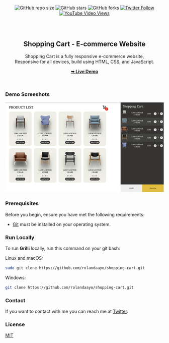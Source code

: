 <div align="center">
  
  ![GitHub repo size](https://img.shields.io/github/repo-size/rolandaayo/grilli)
  ![GitHub stars](https://img.shields.io/github/stars/rolandaayo/grilli?style=social)
  ![GitHub forks](https://img.shields.io/github/forks/rolandaayo/grilli?style=social)
[![Twitter Follow](https://img.shields.io/twitter/follow/rolandaayo_?style=social)](https://twitter.com/intent/follow?screen_name=rolandaayo)
  [![YouTube Video Views](https://img.shields.io/youtube/views/CjVGp5kGHxA?style=social)](https://youtu.be/CjVGp5kGHxA)

  <br />
  <br />

  <h2 align="center">Shopping Cart - E-commerce Website</h2>

 Shopping Cart is a fully responsive e-commerce website, <br />Responsive for all devices, build using HTML, CSS, and JavaScript.

  <a href="https://rolandaayo.github.io/grilli/"><strong>➥ Live Demo</strong></a>

</div>

<br />

### Demo Screeshots

![Shopping - Cart Desktop Demo](./readme-images/desktop.png "Desktop Demo")

### Prerequisites

Before you begin, ensure you have met the following requirements:

* [Git](https://git-scm.com/downloads "Download Git") must be installed on your operating system.

### Run Locally

To run **Grilli** locally, run this command on your git bash:

Linux and macOS:

```bash
sudo git clone https://github.com/rolandaayo/shopping-cart.git
```

Windows:

```bash
git clone https://github.com/rolandaayo/shopping-cart.git
```

### Contact

If you want to contact with me you can reach me at [Twitter](https://www.twitter.com/rolandaayo).

### License

[MIT](https://choosealicense.com/licenses/mit/)
